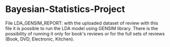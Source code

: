 # Bayesian-Statistics-Project

File LDA_GENSIM_REPORT: with the uploaded dataset of review with this file it is possible to run the LDA model using GENSIM library.
There is the possibility of running it only for book's reviews or for the full sets of reviews (Book, DVD, Electronic, Kitchen).
